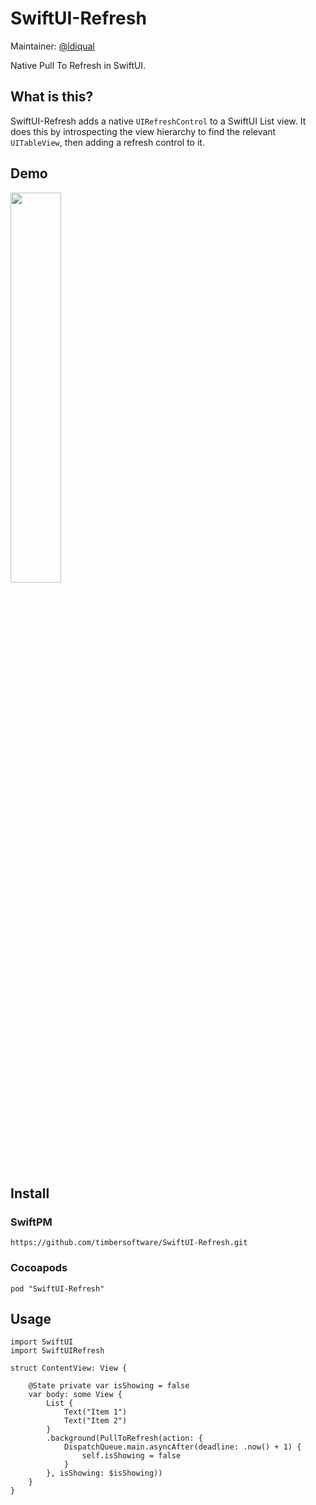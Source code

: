 SwiftUI-Refresh
===============

Maintainer: [@ldiqual](https://github.com/ldiqual)

Native Pull To Refresh in SwiftUI.

What is this?
-------------

SwiftUI-Refresh adds a native `UIRefreshControl` to a SwiftUI List view. It does this by introspecting the view hierarchy to find the relevant `UITableView`, then adding a refresh control to it.

Demo
----

<image src="docs/demo.gif" width="40%">

Install
-------

### SwiftPM

```
https://github.com/timbersoftware/SwiftUI-Refresh.git
```

### Cocoapods

```
pod "SwiftUI-Refresh"
```

Usage
-----

```
import SwiftUI
import SwiftUIRefresh

struct ContentView: View {
    
    @State private var isShowing = false
    var body: some View {
        List {
            Text("Item 1")
            Text("Item 2")
        }
        .background(PullToRefresh(action: {
            DispatchQueue.main.asyncAfter(deadline: .now() + 1) {
                self.isShowing = false
            }
        }, isShowing: $isShowing))
    }
}
```

